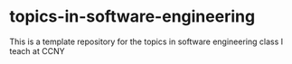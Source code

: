 # topics-in-software-engineering
This is a template repository for the topics in software engineering class I teach at CCNY
